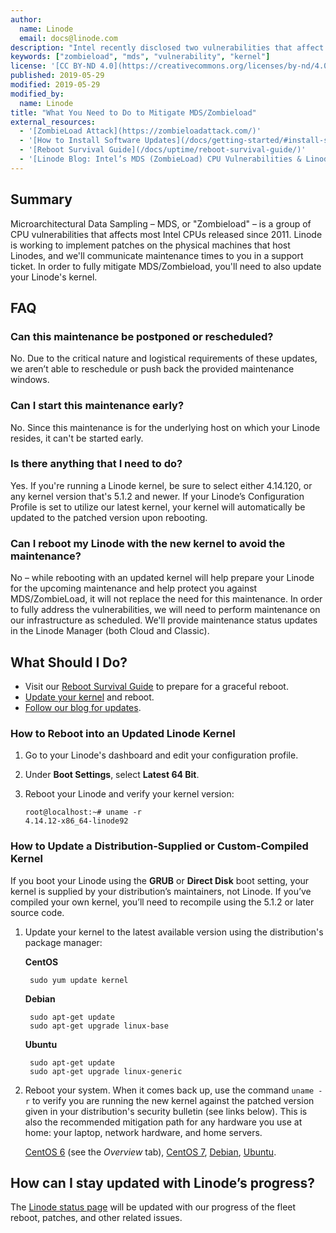 ```yaml
---
author:
  name: Linode
  email: docs@linode.com
description: "Intel recently disclosed two vulnerabilities that affect processors in most devices over the last 23 years. Here's how that affects you and what you can do about it."
keywords: ["zombieload", "mds", "vulnerability", "kernel"]
license: '[CC BY-ND 4.0](https://creativecommons.org/licenses/by-nd/4.0)'
published: 2019-05-29
modified: 2019-05-29
modified_by:
  name: Linode
title: "What You Need to Do to Mitigate MDS/Zombieload"
external_resources:
  - '[ZombieLoad Attack](https://zombieloadattack.com/)'
  - '[How to Install Software Updates](/docs/getting-started/#install-software-updates)'
  - '[Reboot Survival Guide](/docs/uptime/reboot-survival-guide/)'
  - '[Linode Blog: Intel’s MDS (ZombieLoad) CPU Vulnerabilities & Linode](https://blog.linode.com/2019/05/15/intels-mds-zombieload-cpu-vulnerabilities-linode/)'
---
```


## Summary

Microarchitectural Data Sampling – MDS, or "Zombieload" – is a group of CPU vulnerabilities that affects most Intel CPUs released since 2011. Linode is working to implement patches on the physical machines that host Linodes, and we'll communicate maintenance times to you in a support ticket. In order to fully mitigate MDS/Zombieload, you'll need to also update your Linode's kernel.

## FAQ   
  
### Can this maintenance be postponed or rescheduled?

No. Due to the critical nature and logistical requirements of these updates, we aren’t able to reschedule or push back the provided maintenance windows.

### Can I start this maintenance early?

No. Since this maintenance is for the underlying host on which your Linode resides, it can't be started early.


### Is there anything that I need to do?

Yes. If you're running a Linode kernel, be sure to select either 4.14.120, or any kernel version that's 5.1.2 and newer. If your Linode’s Configuration Profile is set to utilize our latest kernel, your kernel will automatically be updated to the patched version upon rebooting.

### Can I reboot my Linode with the new kernel to avoid the maintenance?

No – while rebooting with an updated kernel will help prepare your Linode for the upcoming maintenance and help protect you against MDS/ZombieLoad, it will not replace the need for this maintenance. In order to fully address the vulnerabilities, we will need to perform maintenance on our infrastructure as scheduled. We'll provide maintenance status updates in the Linode Manager (both Cloud and Classic).

## What Should I Do?


* Visit our [Reboot Survival Guide](/docs/uptime/reboot-survival-guide/) to prepare for a graceful reboot.
* [Update your kernel](#how-to-reboot-into-an-updated-linode-kernel) and reboot.
* [Follow our blog for updates](https://blog.linode.com/2019/05/15/intels-mds-zombieload-cpu-vulnerabilities-linode/).


### How to Reboot into an Updated Linode Kernel

1.  Go to your Linode's dashboard and edit your configuration profile.

2.  Under **Boot Settings**, select **Latest 64 Bit**.

3.  Reboot your Linode and verify your kernel version:

        root@localhost:~# uname -r
        4.14.12-x86_64-linode92

### How to Update a Distribution-Supplied or Custom-Compiled Kernel

If you boot your Linode using the **GRUB** or **Direct Disk** boot setting, your kernel is supplied by your distribution’s maintainers, not Linode. If you’ve compiled your own kernel, you’ll need to recompile using the 5.1.2 or later source code.

1. Update your kernel to the latest available version using the distribution's package manager:

    **CentOS**

        sudo yum update kernel

    **Debian**

        sudo apt-get update
        sudo apt-get upgrade linux-base

    **Ubuntu**

        sudo apt-get update
        sudo apt-get upgrade linux-generic

2. Reboot your system. When it comes back up, use the command `uname -r` to verify you are running the new kernel against the patched version given in your distribution's security bulletin (see links below). This is also the recommended mitigation path for any hardware you use at home: your laptop, network hardware, and home servers.

    [CentOS 6](https://access.redhat.com/errata/RHSA-2018:0007) (see the *Overview* tab), [CentOS 7](https://access.redhat.com/errata/RHSA-2018:0007), [Debian](https://security-tracker.debian.org/tracker/CVE-2017-5754), [Ubuntu](https://people.canonical.com/~ubuntu-security/cve/2017/CVE-2017-5754.html).


## How can I stay updated with Linode’s progress?

The [Linode status page](https://status.linode.com/) will be updated with our progress of the fleet reboot, patches, and other related issues.

